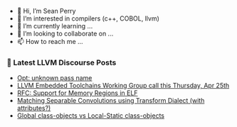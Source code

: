 - 👋 Hi, I’m Sean Perry
- 👀 I’m interested in compilers (c++, COBOL, llvm)
- 🌱 I’m currently learning ...
- 💞️ I’m looking to collaborate on ...
- 📫 How to reach me ...

<!---
s66perry/s66perry is a ✨ special ✨ repository because its `README.md` (this file) appears on your GitHub profile.
You can click the Preview link to take a look at your changes.
--->
### 📕 Latest LLVM Discourse Posts

<!-- DISCOURSE-LLVM:START -->
- [Opt: unknown pass name](https://discourse.llvm.org/t/opt-unknown-pass-name/78571#post_1)
- [LLVM Embedded Toolchains Working Group call this Thursday, Apr 25th](https://discourse.llvm.org/t/llvm-embedded-toolchains-working-group-call-this-thursday-apr-25th/78488#post_3)
- [RFC: Support for Memory Regions in ELF](https://discourse.llvm.org/t/rfc-support-for-memory-regions-in-elf/78570#post_1)
- [Matching Separable Convolutions using Transform Dialect &lpar;with attributes?&rpar;](https://discourse.llvm.org/t/matching-separable-convolutions-using-transform-dialect-with-attributes/78554#post_6)
- [Global class-objects vs Local-Static class-objects](https://discourse.llvm.org/t/global-class-objects-vs-local-static-class-objects/78569#post_1)
<!-- DISCOURSE-LLVM:END -->
